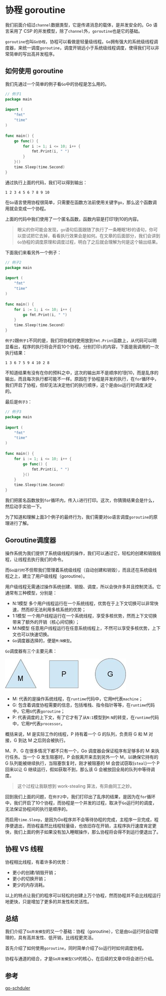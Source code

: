 # 协程 goroutine

我们前面介绍过`channel`数据类型，它是传递消息的载体，是并发安全的。Go 语言采用了 CSP 的并发模型，除了`channel`外，`goroutine`也是它的基础。

`goroutine`也叫`Go协程`，协程可以看做是轻量级线程。`Go`拥有强大的系统级线程调度器，来统一调度`goroutine`，调度开销远小于系统级线程调度，使得我们可以非常简单的写出高并发程序。

## 如何使用 goroutine

我们先通过一个简单的例子看`Go`中的协程是怎么用的。

```Go
// 例子1
package main

import (
	"fmt"
	"time"
)

func main() {
	go func() {
		for i := 1; i <= 10; i++ {
			fmt.Print(i, " ")
		}
	}()
	time.Sleep(time.Second)
}
```

通过执行上面的代码，我们可以得到输出：

```
1 2 3 4 5 6 7 8 9 10
```

在`Go`语言使用协程很简单，只需要在函数方法前使用关键字`go`，那么这个函数调用就会变成一个协程。

上面的代码中我们使用了一个匿名函数，函数内容是打印1到10的内容。

> 眼尖的你可能会发现，`go`语句后面跟随了执行了一条睡眠1秒的语句，你可以尝试把它去掉，看看执行效果会是如何。在文章的后面部分，我们会讲到`Go`协程的调度原理和调度过程，明白了之后就会理解为何是这个输出结果。

下面我们来看另外一个例子：

```Go
// 例子2
package main

import (
	"fmt"
	"time"
)

func main() {
	for i := 1; i <= 10; i++ {
		go fmt.Print(i, " ")
	}
	time.Sleep(time.Second)
}
```

`例子2`跟`例子1`不同的是，我们将协程的使用放到`fmt.Print`函数上，从代码可以明显看出，程序的执行将会开启10个协程，分别打印`i`的内容，下面是我调用的一次执行结果：

```
1 3 6 7 5 9 4 10 2 8
```

不知道结果有没有在你的预料之中，这次的输出并不是顺序的1到10，而是乱序的输出，而且每次执行都可能不一样。原因在于协程是并发的执行，在`for`循环中，我们开启了协程，但却无法决定他们的执行顺序，这个是由`Go`运行时调度决定的。

最后是`例子3`：

```Go
// 例子3
package main

import (
	"fmt"
	"time"
)

func main() {
	for i := 1; i <= 10; i++ {
		go func() {
			fmt.Print(i, " ")
		}()
	}
	time.Sleep(time.Second)
}
```

我们把匿名函数放到`for`循环内，传入`i`进行打印。这次，你猜猜结果会是什么，然后动手实验一下。

为了知道和理解上面3个例子的最终行为，我们需要对`Go`语言调度`goroutine`的原理进行了解。

## Goroutine调度器

操作系统为我们提供了系统级线程的操作，我们可以通过它，轻松的创建和销毁线程，让线程去执行我们的命令。

而`Go运行时`不但帮我们管理着系统级线程（自动创建和销毁），而且还在系统级线程之上，建立了用户级线程（goroutine）。

用户级线程无需通过操作系统创建、销毁、调度，所以会快许多并且控制灵活。它通常有三种模型，分别是：

- N:1模型
      多个用户线程运行在一个系统线程，优势在于上下文切换可以非常快速，然而却无法利用多核系统的优势；
- 1:1模型
      一个用户线程运行在一个系统线程，享受多核优势，然而上下文切换带来了额外的开销（核心间切换）；
- M:N模型
      任意用户线程运行在任意系统线程上，不然可以享受多核优势，上下文也可以快速切换。
- `Go`调度器选择的，便是`M:N模型`。

`Go`调度器有三个主要元素：

![三个主要元素](img/goroutine_main_entities.jpg)

- M: 代表的是操作系统线程，在`runtime`代码中，它用`M`代表`machine`；
- G: 包含着调度协程需要的信息，包括堆栈、指令指针等等，在`runtime`代码中，它用`G`代表`goroutine`；
- P: 代表调度的上下文，有了它才有了从`N:1`模型到`M:N`的转变，在`runtime`代码中，它用`P`代表`processor`。

概括来说，M 是实际工作的线程，P 持有着一个 G 的队列，负责将 G 和 M 对接，G 到达 M 之后则会被执行。

M、P、G 在很多情况下都不只有一个，Go 调度器会保证程序有足够多的 M 来执行任务。当一个 G 发生阻塞时，P 会脱离开来去到另外一个 M，以确保它持有的 G 队列能被继续执行，当阻塞恢复时，刚才被阻塞的 M 会尝试窃取(`steal`)一个 P 回来以让 G 继续运行，假如获取不到，那么该 G 会被放回全局的队列中等待调度。

> 这个过程让我联想到 work-stealing 算法，有异曲同工之妙。

回到我们上面的问题，在`例子2`中，我们打印出了乱序的结果，是因为在`for`循环中，我们开启了10个协程，而协程是一个并发的过程，取决于`Go`运行时的调度，无法保证协程间的执行是顺序的。

而启用`time.Sleep`，是因为Go程序并不会等待协程的完成，主程序一旦完成，程序便退出，而协程虽然比线程轻量级，也依旧存在开销，主程序执行速度肯定更快，我们上面的例子如果没有加入睡眠操作，那么协程将会得不到运行便退出了。

## 协程 VS 线程

协程相比线程，有着许多的优势：

- 更小的创建/销毁开销；
- 更小的切换开销；
- 更少的内存消耗。

以上的特点让我们的程序可以轻松的创建上万个协程，然而协程并不会比线程运行地更快，只是增加了更多的并发性和灵活性。

## 总结

我们介绍了`Go并发模型`的又一个基础：协程（goroutine），它是由`Go`运行时自动管理的，具有高并发性、低开销，比线程更灵活。

首先介绍了如何使用`goroutine`，同时简单介绍了`Go`运行时如何调度协程。

协程与通道的结合，才是`Go并发模型CSP`的核心，在后续的文章中将会进行介绍。

## 参考

[go-schduler](http://morsmachine.dk/go-scheduler)

